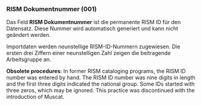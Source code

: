 ### RISM Dokumentnummer (001)

Das Feld **RISM Dokumentnummer** ist die permanente RISM ID für den Datensatz. Diese Nummer wird automatisch generiert und kann nicht geändert werden.

Importdaten werden neunstellige RISM-ID-Nummern zugewiesen. Die ersten drei Ziffern einer neunstelligen Zahl zeigen die beitragende Arbeitsgruppe an.

**Obsolete procedures**: In former RISM cataloging programs, the RISM ID number was entered by hand. The RISM ID number was nine digits in length and the first three digits indicated the national group. Some IDs started with three zeros, which may be ignored. This practice was discontinued with the introduction of Muscat.  
